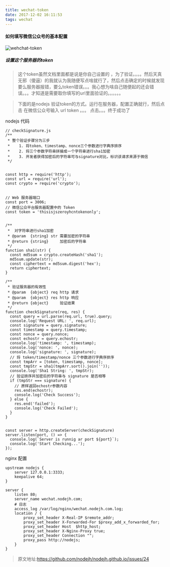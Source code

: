 ```yaml
---
title: wechat-token
date: 2017-12-02 16:11:53
tags: wechat
---
```

#### 如何填写微信公众号的基本配置
![wehchat-token](http://oqt0cgoq9.bkt.clouddn.com/wechat-token.jpeg)

##### 设置这个服务器的token

> 这个token虽然文档里面都是说是你自己设置的 ，为了验证。。。。然后天真无邪（傻逼）的我就认为我随便写点啥就行了，然后点击确定的时候就发现要么服务器报错，要么token错误。。。我心想为啥自己随便起的还会错误。。。才知道是需要取你填写的url里面验证的。。。。。。

> 下面的是nodejs 验证token的方式。运行在服务器，配置正确就行，然后点击 在微信公众号输入 url token 。。。 点击。。。终于成功了


nodejs 代码
```
// checkSignature.js
/**
 * 整个验证步骤分为三步
 *    1. 将token、timestamp、nonce三个参数进行字典序排序
 *    2. 将三个参数字符串拼接成一个字符串进行sha1加密
 *    3. 开发者获得加密后的字符串可与signature对比，标识该请求来源于微信
 */


const http = require('http');
const url = require('url');
const crypto = require('crypto');


// Web 服务器端口
const port = 3006;
// 微信公众平台服务器配置中的 Token
const token = 'thisisjszeroyhcntokenonly';


/**
 *  对字符串进行sha1加密
 * @param  {string} str 需要加密的字符串
 * @return {string}     加密后的字符串
 */
function sha1(str) {
  const md5sum = crypto.createHash('sha1');
  md5sum.update(str);
  const ciphertext = md5sum.digest('hex');
  return ciphertext;
}

/**
 * 验证服务器的有效性
 * @param  {object} req http 请求
 * @param  {object} res http 响应
 * @return {object}     验证结果
 */
function checkSignature(req, res) {
  const query = url.parse(req.url, true).query;
  console.log('Request URL: ', req.url);
  const signature = query.signature;
  const timestamp = query.timestamp;
  const nonce = query.nonce;
  const echostr = query.echostr;
  console.log('timestamp: ', timestamp);
  console.log('nonce: ', nonce);
  console.log('signature: ', signature);
  // 将 token/timestamp/nonce 三个参数进行字典序排序
  const tmpArr = [token, timestamp, nonce];
  const tmpStr = sha1(tmpArr.sort().join(''));
  console.log('Sha1 String: ', tmpStr);
  // 验证排序并加密后的字符串与 signature 是否相等
  if (tmpStr === signature) {
    // 原样返回echostr参数内容
    res.end(echostr);
    console.log('Check Success');
  } else {
    res.end('failed');
    console.log('Check Failed');
  }
}


const server = http.createServer(checkSignature)
server.listen(port, () => {
  console.log(`Server is runnig ar port ${port}`);
  console.log('Start Checking...');
});
```
nginx 配置
```
upstream nodejs {
    server 127.0.0.1:3333;
    keepalive 64;
}

server {
    listen 80;
    server_name wechat.nodejh.com;
    # 日志
    access_log /var/log/nginx/wechat.nodejh.com.log;
    location / {
        proxy_set_header X-Real-IP $remote_addr;
        proxy_set_header X-Forwarded-For $proxy_add_x_forwarded_for;
        proxy_set_header Host  $http_host;
        proxy_set_header X-Nginx-Proxy true;
        proxy_set_header Connection "";
        proxy_pass http://nodejs;
    }
}
```

> 原文地址:https://github.com/nodejh/nodejh.github.io/issues/24


